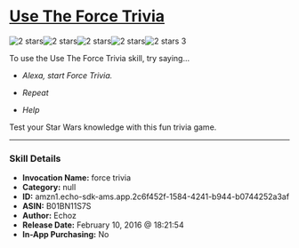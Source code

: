 # [Use The Force Trivia](http://alexa.amazon.com/#skills/amzn1.echo-sdk-ams.app.2c6f452f-1584-4241-b944-b0744252a3af)
![2 stars](../../images/ic_star_black_18dp_1x.png)![2 stars](../../images/ic_star_black_18dp_1x.png)![2 stars](../../images/ic_star_border_black_18dp_1x.png)![2 stars](../../images/ic_star_border_black_18dp_1x.png)![2 stars](../../images/ic_star_border_black_18dp_1x.png) 3

To use the Use The Force Trivia skill, try saying...

* *Alexa, start Force Trivia.*

* *Repeat*

* *Help*

Test your Star Wars knowledge with this fun trivia game.

***

### Skill Details

* **Invocation Name:** force trivia
* **Category:** null
* **ID:** amzn1.echo-sdk-ams.app.2c6f452f-1584-4241-b944-b0744252a3af
* **ASIN:** B01BN11S7S
* **Author:** Echoz
* **Release Date:** February 10, 2016 @ 18:21:54
* **In-App Purchasing:** No
